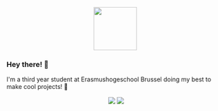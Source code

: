 <div id="header" align="center" style="text-align: center;">
  <img src="https://media.giphy.com/media/2Ygy0khwewLgMSYM0t/giphy.gif" width="100"/>
</div>

### Hey there! 👋

I'm a third year student at Erasmushogeschool Brussel doing my best to make cool projects! 🚀
<div id="header" align="center" style="text-align: center;">
  <img src="https://github-readme-stats.vercel.app/api/top-langs/?username=Matthias-VdC&show_icons=true&theme=tokyonight" alt="">

<a>
  <img align="center" src="https://github-readme-stats.vercel.app/api?username=Matthias-VdC&show_icons=true&theme=tokyonight" />
</a>
<a href="https://github.com/Matthias-VdC/iot-ai-werkstuk-matthias">
  <img align="center" src="https://github-readme-stats.vercel.app/api/pin/?username=Matthias-VdC&repo=iot-ai-werkstuk-matthias&show_icons=true&theme=tokyonight" />
</a>
</div>
